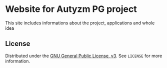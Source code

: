 # Website for Autyzm PG project

This site includes informations about the project, applications and whole idea
## License
Distributed under the [GNU General Public License, v3](https://www.gnu.org/licenses/gpl-3.0.txt). See ``LICENSE`` for more information.
